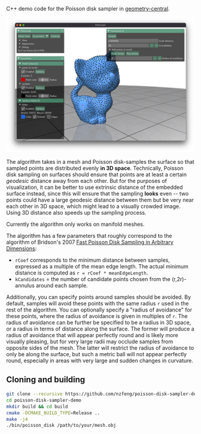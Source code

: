 C++ demo code for the Poisson disk sampler in [geometry-central](https://geometry-central.net/surface/algorithms/surface_sampling/).

![gui screencap](https://raw.githubusercontent.com/nzfeng/poisson-disk-sampler-demo/main/media/gui_screencap.png)

The algorithm takes in a mesh and Poisson disk-samples the surface so that sampled points are distributed evenly **in 3D space**. Technically, Poisson disk sampling on surfaces should ensure that points are at least a certain *geodesic* distance away from each other. But for the purposes of visualization, it can be better to use extrinsic distance of the embedded surface instead, since this will ensure that the sampling **looks** even -- two points could have a large geodesic distance between them but be very near each other in 3D space, which might lead to a visually crowded image. Using 3D distance also speeds up the sampling process.

Currently the algorithm only works on manifold meshes.

The algorithm has a few parameters that roughly correspond to the algorithm of Bridson's 2007 [Fast Poisson Disk Sampling in Arbitrary Dimensions](https://www.cs.ubc.ca/~rbridson/docs/bridson-siggraph07-poissondisk.pdf):

* `rCoef` corresponds to the minimum distance between samples, expressed as a multiple of the mean edge length. The actual minimum distance is computed as `r = rCoef * meanEdgeLength`.
* `kCandidates` = the number of candidate points chosen from the (r,2r)-annulus around each sample.

Additionally, you can specify points around samples should be avoided. By default, samples will avoid these points with the same radius `r` used in the rest of the algorithm. You can optionally specify a "radius of avoidance" for these points, where the radius of avoidance is given in multiples of `r`. The radius of avoidance can be further be specified to be a radius in 3D space, or a radius in terms of distance along the surface. The former will produce a radius of avoidance that will appear perfectly round and is likely more visually pleasing, but for very large radii may occlude samples from opposite sides of the mesh. The latter will restrict the radius of avoidance to only be along the surface, but such a metric ball will not appear perfectly round, especially in areas with very large and sudden changes in curvature.

## Cloning and building

```sh
git clone --recursive https://github.com/nzfeng/poisson-disk-sampler-demo.git
cd poisson-disk-sampler-demo
mkdir build && cd build
cmake -DCMAKE_BUILD_TYPE=Release ..
make -j4
./bin/poisson_disk /path/to/your/mesh.obj
```